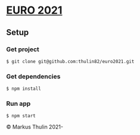 # [EURO 2021](https://github.com/thulin82/euro2021)

## Setup

### Get project

```
$ git clone git@github.com:thulin82/euro2021.git
```

### Get dependencies

```
$ npm install
```

### Run app

```
$ npm start
```

© Markus Thulin 2021-

